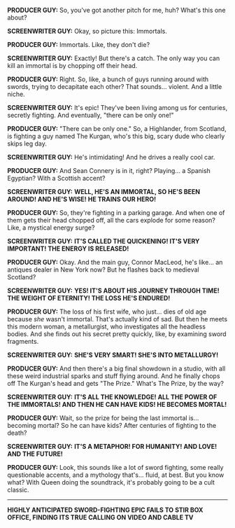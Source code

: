 **PRODUCER GUY:** So, you've got another pitch for me, huh? What's this one about?

**SCREENWRITER GUY:** Okay, so picture this: Immortals.

**PRODUCER GUY:** Immortals. Like, they don't die?

**SCREENWRITER GUY:** Exactly! But there's a catch. The only way you can kill an immortal is by chopping off their head.

**PRODUCER GUY:** Right. So, like, a bunch of guys running around with swords, trying to decapitate each other? That sounds... violent. And a little niche.

**SCREENWRITER GUY:** It's epic! They've been living among us for centuries, secretly fighting. And eventually, "there can be only one!"

**PRODUCER GUY:** "There can be only one." So, a Highlander, from Scotland, is fighting a guy named The Kurgan, who's this big, scary dude who clearly skips leg day.

**SCREENWRITER GUY:** He's intimidating! And he drives a really cool car.

**PRODUCER GUY:** And Sean Connery is in it, right? Playing... a Spanish Egyptian? With a Scottish accent?

**SCREENWRITER GUY:** **WELL, HE'S AN IMMORTAL, SO HE'S BEEN AROUND! AND HE'S WISE! HE TRAINS OUR HERO!**

**PRODUCER GUY:** So, they're fighting in a parking garage. And when one of them gets their head chopped off, all the cars explode for some reason? Like, a mystical energy surge?

**SCREENWRITER GUY:** **IT'S CALLED THE QUICKENING! IT'S VERY IMPORTANT! THE ENERGY IS RELEASED!**

**PRODUCER GUY:** Okay. And the main guy, Connor MacLeod, he's like... an antiques dealer in New York now? But he flashes back to medieval Scotland?

**SCREENWRITER GUY:** **YES! IT'S ABOUT HIS JOURNEY THROUGH TIME! THE WEIGHT OF ETERNITY! THE LOSS HE'S ENDURED!**

**PRODUCER GUY:** The loss of his first wife, who just... dies of old age because *she* wasn't immortal. That's actually kind of sad. But then he meets this modern woman, a metallurgist, who investigates all the headless bodies. And she finds out his secret pretty quickly, like, by examining sword fragments.

**SCREENWRITER GUY:** **SHE'S VERY SMART! SHE'S INTO METALLURGY!**

**PRODUCER GUY:** And then there's a big final showdown in a studio, with all these weird industrial sparks and stuff flying around. And he finally chops off The Kurgan's head and gets "The Prize." What's The Prize, by the way?

**SCREENWRITER GUY:** **IT'S ALL THE KNOWLEDGE! ALL THE POWER OF THE IMMORTALS! AND THEN HE CAN HAVE KIDS! HE BECOMES MORTAL!**

**PRODUCER GUY:** Wait, so the prize for being the last immortal is... becoming mortal? So he can have kids? After centuries of fighting to the death?

**SCREENWRITER GUY:** **IT'S A METAPHOR! FOR HUMANITY! AND LOVE! AND THE FUTURE!**

**PRODUCER GUY:** Look, this sounds like a lot of sword fighting, some really questionable accents, and a mythology that's... fluid, at best. But you know what? With Queen doing the soundtrack, it's probably going to be a cult classic.

***

**HIGHLY ANTICIPATED SWORD-FIGHTING EPIC FAILS TO STIR BOX OFFICE, FINDING ITS TRUE CALLING ON VIDEO AND CABLE TV**